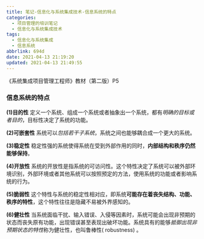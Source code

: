 ```yaml
---
title: 笔记-信息化与系统集成技术-信息系统的特点
categories:
  - 项目管理的培训笔记
  - 信息化与系统集成技术
tags:
  - 信息化与系统集成
  - 信息系统
abbrlink: 694d
date: 2021-04-13 21:19:20
updated: 2021-04-13 21:49:55
---
```


《系统集成项目管理工程师》教材（第二版）P5

### 信息系统的特点

**(1)目的性**
定义一个系统、组成一个系统或者抽象出一个系统，都有*明确的目标或者目的*，目标性决定了系统的功能。

**(2)可嵌套性**
系统可以*包括若干子系统*，系统之间也能够耦合成一个更大的系统。

**(3)稳定性**
稳定性强的系统使得系统在受到外部作用的同时，**内部结构和秩序仍然能够保持**。

**(4)开放性**
系统的开放性是指系统的可访问性。这个特性决定了系统可以被外部环境识别，外部环境或者其他系统可以按照预定的方法，使用系统的功能或者影响系统的行为。

**(5)脆弱性**
这个特性与系统的稳定性相对应，即系统**可能存在着丧失结构、功能、秩序的特性**，这个特性往往是隐藏不易被外界感知的。

**(6)健壮性**
当系统面临干扰、输入错误、入侵等因素时，系统可能会出现非预期的状态而丧失原有功能，出现错误甚至表现出破坏功能。系统具有的能够*抵御出现非预期状态的特性*称为健壮性，也叫鲁棒性( robustness) 。
